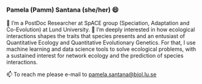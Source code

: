 
### Pamela (Pamm) Santana (she/her) 😄

🔭 I’m a PostDoc Researcher at SpACE group (Speciation, Adaptation and Co-Evolution) at Lund University.
🌱 I’m deeply interested in how ecological interactions shapes the traits that species presents and an entusiast of Quantitative Ecology and Quantitative Evolutionary Genetics. For that, I use machine learning and data science tools to solve ecological problems, with a sustained interest for network ecology and the prediction of species interactions.

📫 To reach me please e-mail to pamela.santana@biol.lu.se
 

